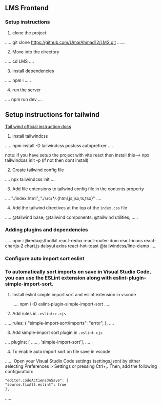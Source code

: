 ## LMS Frontend

### Setup instructions

1. clone the project

.....
git clone https://github.com/UmarAhmad12/LMS.git
.......

2. Move into the directory

.....
cd LMS
....

3. Install dependencies

.....
npm i
.....

4. run the server

....
npm run dev
....

## Setup instructions for tailwind

[Tail wind official instruction docs](https://tailwindcss.com/docs/installation)

1. Install tailwindcss

.....
npm install -D tailwindcss postcss autoprefixer
....

note: if you have setup the project with vite react then install this-->  npx tailwindcss init -p (if not then dont install)

2. Create tailwind config file

....
npx tailwindcss init
....

3. Add file entensions to tailwind config file in the contents property

....
    "./index.html",,"./src/\*_/_.{html,js,jsx,ts,tsx}"
....

4. Add the tailwind directives at the top of the `index.css` file

.....
@tailwind base;
@tailwind components;
@tailwind utilities;
.....

### Adding plugins and dependencies

.....
npm i @reduxjs/toolkit react-redux react-router-dom react-icons react-chartjs-2 chart.js daisyui axios react-hot-toast @tailwindcss/line-clamp
.....

### Configure auto import sort eslint

### To automatically sort imports on save in Visual Studio Code, you can use the ESLint extension along with eslint-plugin-simple-import-sort. 

1. Install eslint simple import sort and eslint extension in vscode

   .....
   npm i -D eslint-plugin-simple-import-sort
   .....

2. Add rules in `.eslintrc.cjs`

.....
rules: {
"simple-import-sort/imports": "error",
},
....

3. Add simple-import sort plugin in `.eslint.cjs`

....
plugins: [ ..... , 'simple-import-sort'],
....

4. To enable auto import sort on file save in vscode

......
    Open your Visual Studio Code settings (settings.json) by either selecting Preferences > Settings or pressing Ctrl+,. Then, add the following configuration:
    
    "editor.codeActionsOnSave": {
    "source.fixAll.eslint": true
    },
......

